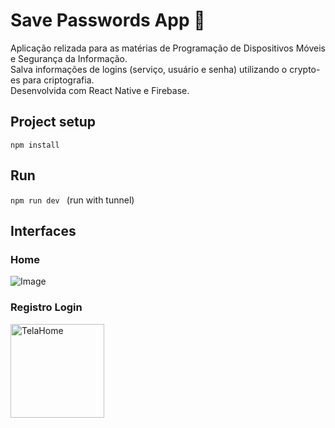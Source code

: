 # Save Passwords App 🔐

Aplicação relizada para as matérias de Programação de Dispositivos Móveis e Segurança da Informação.   
Salva informações de logins (serviço, usuário e senha) utilizando o crypto-es para criptografia.   
Desenvolvida com React Native e Firebase.

## Project setup

 ```npm install``` 

## Run

 ```npm run dev ```
 (run with tunnel)


## Interfaces

<!-- ### Login
![Image](./img/TelaHome.png) -->

### Home
![Image](./img/TelaHome.jpg|width=100px)


### Registro Login
<!-- ![Image](./img/TelaRegistroLogin.jpg) -->
<img src="https://github.com/JuliaHPM/SavePasswordsApp/raw/main/img/TelaRegistroLogin.jpg" alt="TelaHome" title="TelaHome" width="150" /> 
<!-- height="100"  -->


<!-- Links:
[Nomes de icones expo vector-icons](https://icons.expo.fyi ) -->
